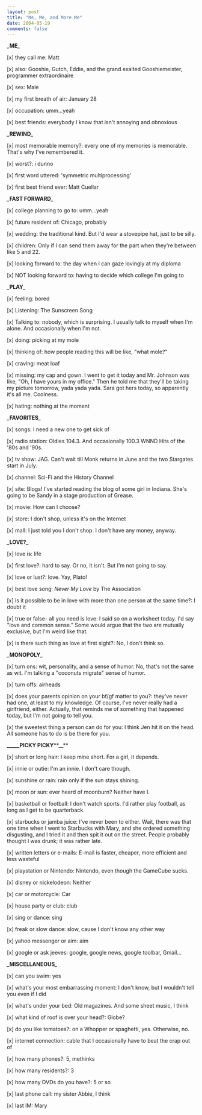 ```yaml
---
layout: post
title: "Me, Me, and More Me"
date: 2004-05-19
comments: false
---
```

**_\__**ME**_\__**




\[x\] they call me: Matt




\[x\] also: Gooshie, Gutch, Eddie, and the grand exalted Gooshiemeister,
programmer extraordinaire




\[x\] sex: Male




\[x\] my first breath of air: January 28




\[x\] occupation: umm...yeah




\[x\] best friends: everybody I know that isn't annoying and obnoxious




**_\__**REWIND**_\__**




\[x\] most memorable memory?: every one of my memories is memorable. That's why
I've remembered it.




\[x\] worst?: i dunno




\[x\] first word uttered: 'symmetric multiprocessing'




\[x\] first best friend ever: Matt Cuellar




**_\__**FAST FORWARD**_\__**




\[x\] college planning to go to: umm...yeah




\[x\] future resident of: Chicago, probably




\[x\] wedding: the traditional kind. But I'd wear a stovepipe hat, just to be
silly.




\[x\] children: Only if I can send them away for the part when they're between
like 5 and 22\.




\[x\] looking forward to: the day when I can gaze lovingly at my diploma




\[x\] NOT looking forward to: having to decide which college I'm going to




**_\__**PLAY**_\__**




\[x\] feeling: bored




\[x\] Listening: The Sunscreen Song




\[x\] Talking to: nobody, which is surprising. I usually talk to myself when I'm
alone. And occasionally when I'm not.




\[x\] doing: picking at my mole




\[x\] thinking of: how people reading this will be like, "what mole?"




\[x\] craving: meat loaf




\[x\] missing: my cap and gown. I went to get it today and Mr. Johnson was like,
"Oh, I have yours in my office." Then he told me that they'll be taking my
picture tomorrow, yada yada yada. Sara got hers today, so apparently it's all
me. Coolness.




\[x\] hating: nothing at the moment




**_\__**FAVORITES**_\__**




\[x\] songs: I need a new one to get sick of




\[x\] radio station: Oldies 104.3\. And occasionally 100.3 WNND Hits of the '80s
and '90s.




\[x\] tv show: JAG. Can't wait till Monk returns in June and the two Stargates
start in July.




\[x\] channel: Sci-Fi and the History Channel




\[x\] site: Blogs! I've started reading the blog of some girl in Indiana. She's
going to be Sandy in a stage production of Grease.




\[x\] movie: How can I choose?




\[x\] store: I don't shop, unless it's on the Internet




\[x\] mall: I just told you I don't shop. I don't have any money, anyway.




**_\__**LOVE?**_\__**




\[x\] love is: life




\[x\] first love?: hard to say. Or no, it isn't. But I'm not going to say.




\[x\] love or lust?: love. Yay, Plato!




\[x\] best love song: _Never My Love_ by The Association




\[x\] is it possible to be in love with more than one person at the same time?:
I doubt it




\[x\] true or false- all you need is love: I said so on a worksheet today. I'd
say "love and common sense." Some would argue that the two are mutually
exclusive, but I'm weird like that.




\[x\] is there such thing as love at first sight?: No, I don't think so.




**_\__**MONOPOLY**_\__**




\[x\] turn ons: wit, personality, and a sense of humor. No, that's not the same
as wit. I'm talking a "coconuts migrate" sense of humor.




\[x\] turn offs: airheads




\[x\] does your parents opinion on your bf/gf matter to you?: they've never had
one, at least to my knowledge. Of course, I've never really had a girlfriend,
either. Actually, that reminds me of something that happened today, but I'm
not going to tell you.




\[x\] the sweetest thing a person can do for you: I think Jen hit it on the
head. All someone has to do is be there for you.




**_\____PICKY PICKY****\_\_**




\[x\] short or long hair: I keep mine short. For a girl, it depends.




\[x\] innie or outie: I'm an innie. I don't care though.




\[x\] sunshine or rain: rain only if the sun stays shining.




\[x\] moon or sun: ever heard of moonburn? Neither have I.




\[x\] basketball or football: I don't watch sports. I'd rather play football, as
long as I get to be quarterback.




\[x\] starbucks or jamba juice: I've never been to either. Wait, there was that
one time when I went to Starbucks with Mary, and she ordered something
disgusting, and I tried it and then spit it out on the street. People probably
thought I was drunk; it was rather late.




\[x\] written letters or e-mails: E-mail is faster, cheaper, more efficient and
less wasteful




\[x\] playstation or Nintendo: Nintendo, even though the GameCube sucks.




\[x\] disney or nickelodeon: Neither




\[x\] car or motorcycle: Car




\[x\] house party or club: club




\[x\] sing or dance: sing




\[x\] freak or slow dance: slow, cause I don't know any other way




\[x\] yahoo messenger or aim: aim




\[x\] google or ask jeeves: google, google news, google toolbar, Gmail...




**_\__**MISCELLANEOUS**_\__**




\[x\] can you swim: yes




\[x\] what's your most embarrassing moment: I don't know, but I wouldn't tell
you even if I did




\[x\] what's under your bed: Old magazines. And some sheet music, I think




\[x\] what kind of roof is over your head?: Globe?




\[x\] do you like tomatoes?: on a Whopper or spaghetti, yes. Otherwise, no.




\[x\] internet connection: cable that I occasionally have to beat the crap out
of




\[x\] how many phones?: 5, methinks




\[x\] how many residents?: 3




\[x\] how many DVDs do you have?: 5 or so




\[x\] last phone call: my sister Abbie, I think




\[x\] last IM: Mary
